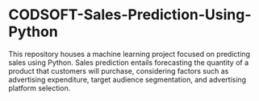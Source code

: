 # CODSOFT-Sales-Prediction-Using-Python
This repository houses a machine learning project focused on predicting sales using Python. Sales prediction entails forecasting the quantity of a product that customers will purchase, considering factors such as advertising expenditure, target audience segmentation, and advertising platform selection.
